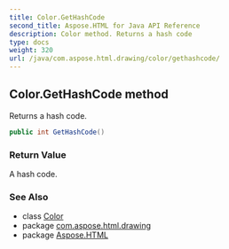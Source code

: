 ```yaml
---
title: Color.GetHashCode
second_title: Aspose.HTML for Java API Reference
description: Color method. Returns a hash code
type: docs
weight: 320
url: /java/com.aspose.html.drawing/color/gethashcode/
---
```

## Color.GetHashCode method

Returns a hash code.

```java
public int GetHashCode()
```

### Return Value

A hash code.

### See Also

* class [Color](../)
* package [com.aspose.html.drawing](../../color/)
* package [Aspose.HTML](../../../)
